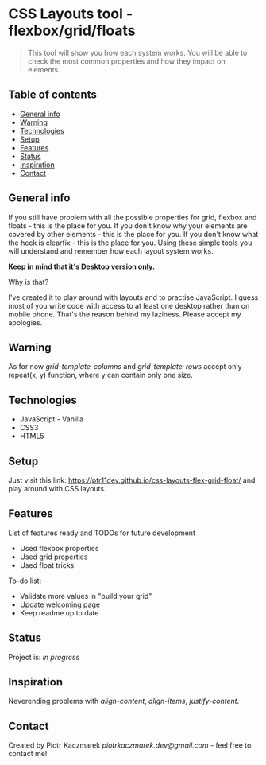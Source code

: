 # CSS Layouts tool - flexbox/grid/floats

> This tool will show you how each system works. You will be able to check the most common properties and how they impact on elements.

## Table of contents

- [General info](#general-info)
- [Warning](#warning)
- [Technologies](#technologies)
- [Setup](#setup)
- [Features](#features)
- [Status](#status)
- [Inspiration](#inspiration)
- [Contact](#contact)

## General info

If you still have problem with all the possible properties for grid, flexbox and floats - this is the place for you.
If you don't know why your elements are covered by other elements - this is the place for you.
If you don't know what the heck is clearfix - this is the place for you.
Using these simple tools you will understand and remember how each layout system works.

**Keep in mind that it's Desktop version only.**

Why is that?

I've created it to play around with layouts and to practise JavaScript. I guess most of you write code with access to at least one desktop rather than on mobile phone. That's the reason behind my laziness. Please accept my apologies.

## Warning

As for now _grid-template-columns_ and _grid-template-rows_ accept only repeat(x, y) function, where y can contain only one size.

## Technologies

- JavaScript - Vanilla
- CSS3
- HTML5

## Setup

Just visit this link: https://ptr11dev.github.io/css-layouts-flex-grid-float/ and play around with CSS layouts.

## Features

List of features ready and TODOs for future development

- Used flexbox properties
- Used grid properties
- Used float tricks

To-do list:

- Validate more values in "build your grid"
- Update welcoming page
- Keep readme up to date

## Status

Project is: _in progress_

## Inspiration

Neverending problems with _align-content_, _align-items_, _justify-content_.

## Contact

Created by Piotr Kaczmarek _piotrkaczmarek.dev@gmail.com_ - feel free to contact me!

